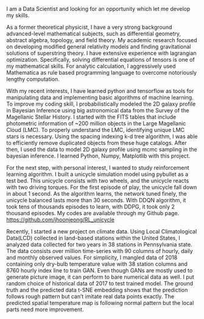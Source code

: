 I am a Data Scientist and looking for an opportunity which let me develop my skills.

As a former theoretical physicist, I have a very strong background advanced-level mathematical subjects,
such as differential geometry, abstract algebra, topology, and field theory. My academic research focused
on developing modified general relativity models and finding gravitational solutions of superstring theory.
I have extensive experience with lagrangian optimization. Specifically, solving differential equations of
tensors is one of my mathematical skills. For analytic calculation, 
I aggressively used Mathematica as rule based programming language to overcome notoriously lengthy
computation.

With my recent interests, I have learned python and tensorflow as tools for manipulating data and
implementing basic algorithms of machine learning. To improve my coding skill, I probabilistically
modeled the 2D galaxy profile in Bayesian Inference using big astronomical data from the Survey of the Magellanic Stellar History. I started with the FITS tables that include photometric information of ~200 million objects in the Large Magellanic Cloud (LMC). To properly understand the LMC, identifying unique LMC stars is necessary. Using the spacing indexing k-d tree algorithm, I was able to efficiently remove duplicated objects from these huge catalogs. After then,  I used the data to model 2D galaxy profile using mcmc sampling in the bayesian inference. I learned Python, Numpy, Matplotlib with this project. 


For the next step, with personal interest, I wanted to study reinforcement learning algorithm. I built a unicycle simulation model using pybullet as a test bed. This unicycle consists with two wheels, and the unicycle reacts with two driving torques. For the first episode of play, the unicycle fall down in about 1 second. As the algorithm learns, the network tuned finely, the unicycle balanced lasts more than 30 seconds. With DDQN algorithm, it took tens of thousands episodes to learn, with DDPG, it took only 2 thousand episodes. My codes are available through my Github page. https://github.com/jhoonjeong/RL_unicycle
 
Recently, I started a new project on climate data. Using Local Climatological Data(LCD) collected in land-based stations within the United States, I analyzed data collected for two years in 38 stations in Pennsylvania state. The data consists over million time-series with 90 columns of hourly, daily and monthly observed values. For simplicity, I mangled data of 2018 containing only dry-bulb temperature value with 38 station columns and 8760 hourly index line to train GAN. Even though GANs are mostly used to generate picture image, it can perform to bare numerical data as well. I put random choice of historical data of 2017 to test trained model. The ground truth and the predicted data t-SNE embedding shows that the prediction follows rough pattern but can’t imitate real data points exactly.
The predicted spatial temperature map is following normal pattern but the local parts need more improvement. 
